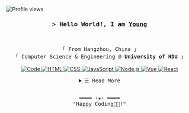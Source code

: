 <!-- https://github.com/Riadloc/ -->
<!-- April 15, 2021 -->
<!-- leave a STAR, if you like it ! -->

<!-- Profile Views Counter -->
![Profile views](https://gpvc.arturio.dev/Riadloc?v=3)

<!-- Intro  -->
<h3 align="center">
        <samp>&gt; Hello World!, I am
                <b><a target="_blank" href="https://codeink.cc/">Young</a></b>
        </samp>
</h3>
<br>

<p align="center">
        <!-- Organisation  -->
        <samp>
                「 From Hangzhou, China 」
                <br>
                「 Computer Science & Engineering @<b> University of HDU</b> 」
                <br>
                <br>
        </samp>
        <!-- Programming Languages -->
        <!-- Code logo -->
        <a href="https://github.com/Riadloc?tab=repositories" target="_blank"><img alt="Code"
                        src="https://img.shields.io/badge/-code-000000?style=flat-square&logo=Plex&logoColor=white">
        </a>
        <!-- HTML -->
        <a href="https://github.com/Riadloc?tab=repositories" target="_blank"><img alt="HTML"
                        src="https://img.shields.io/badge/-HTML-E34F26?style=flat-square&logo=HTML5&logoColor=white">
        </a>
        <!-- CSS  -->
        <a href="https://github.com/Riadloc?tab=repositories" target="_blank"><img alt="CSS"
                        src="https://img.shields.io/badge/-CSS-1572B6?style=flat-square&logo=CSS3&logoColor=white">
        </a>
        <!-- JavaScript -->
        <a href="https://github.com/Riadloc?tab=repositories" target="_blank"><img alt="JavaScript"
                        src="https://img.shields.io/badge/-JavaScript-F7DF1E?style=flat-square&logo=JavaScript&logoColor=white">
        </a>
        <!-- Node.js -->
        <a href="https://github.com/Riadloc?tab=repositories" target="_blank"><img alt="Node.js"
                        src="https://img.shields.io/badge/-Node.js-339933?style=flat-square&logo=Node.js&logoColor=white">
        </a>
        <!-- Vue -->
        <a href="https://github.com/Riadloc?tab=repositories" target="_blank"><img alt="Vue"
                        src="https://img.shields.io/badge/-Vue-4FC08D?style=flat-square&logo=Vue.js&logoColor=white">
        </a>
        <!-- React -->
        <a href="https://github.com/Riadloc?tab=repositories" target="_blank"><img alt="React"
                        src="https://img.shields.io/badge/-React-61DAFB?style=flat-square&logo=React&logoColor=white">
        </a>
</p>

<!-- Details Section-->
<details align="center">
    <summary> <samp>&#9776; Read More</samp></summary>
    <p align="center">
        <br>
        <!-- Activity Widget -->
        <img alt="Riadloc's GitHub Stats"
                src="https://github-readme-stats.vercel.app/api?username=Riadloc&show_icons=true&theme=dracula" />
        <br>
        <!-- Social Links -->
        <p>Find me on</p>
        <!-- Gmail -->
        <a href="mailto:wanggle55@gmail.com" target="_blank"><img alt="Gmail"
                src="https://img.shields.io/badge/-Gmail-EA4335?style=flat-square&logo=Gmail&logoColor=white">
        </a>
        <!-- Bilibili -->
        <a href="https://www.bilibili.com" target="_blank"><img alt="Bilibili"
                src="https://img.shields.io/badge/-Bilibili-00A1D6?style=flat-square&logo=Bilibili&logoColor=white">
        </a>
    </p>
</details>
<br>

<!-- Footer -->
<samp>
    <p align="center">
        ════ ⋆★⋆ ════
        <br>
        "Happy Coding👨‍💻!"
    </p>
</samp>
